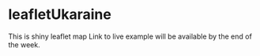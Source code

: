 # leafletUkaraine
This is shiny leaflet map
Link to live example will be available by the end of the week.
